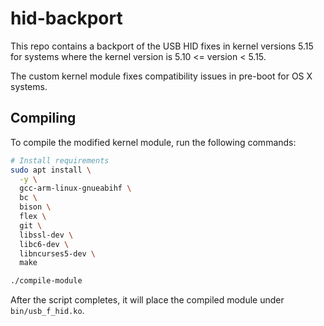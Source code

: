 # hid-backport

This repo contains a backport of the USB HID fixes in kernel versions 5.15 for systems where the kernel version is 5.10 <= version < 5.15.

The custom kernel module fixes compatibility issues in pre-boot for OS X systems.

## Compiling

To compile the modified kernel module, run the following commands:

```bash
# Install requirements
sudo apt install \
  -y \
  gcc-arm-linux-gnueabihf \
  bc \
  bison \
  flex \
  git \
  libssl-dev \
  libc6-dev \
  libncurses5-dev \
  make

./compile-module
```

After the script completes, it will place the compiled module under `bin/usb_f_hid.ko`.
